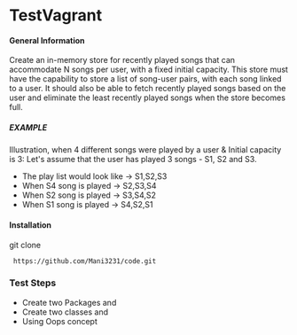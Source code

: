 # TestVagrant
#### General Information
Create an in-memory store for recently played songs that can accommodate N songs per user, with a fixed initial capacity. This store must have the capability to store a list of song-user pairs, with each song linked to a user. It should also be able to fetch recently played songs based on the user and eliminate the least recently played songs when the store becomes full.

##### EXAMPLE
Illustration, when 4 different songs were played by a user & Initial capacity is 3: 
Let's assume that the user has played 3 songs - S1, S2 and S3.
* The play list would look like -> S1,S2,S3
* When S4 song is played -> S2,S3,S4 
* When S2 song is played -> S3,S4,S2 
* When S1 song is played -> S4,S2,S1

#### Installation

 git clone 
 
 ```
  https://github.com/Mani3231/code.git 
 ```
 


### Test Steps
* Create two Packages and
* Create two classes and 
* Using Oops concept

